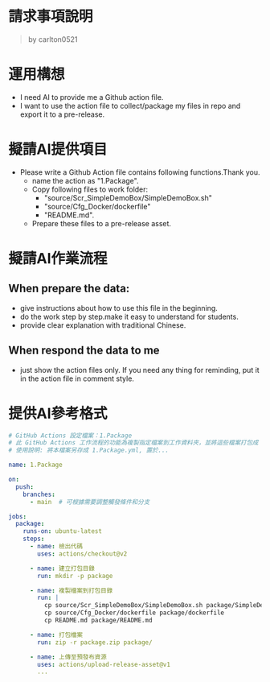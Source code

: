 請求事項說明
========
> by carlton0521

# 運用構想

- I need AI to provide me a Github action file. 
- I want to use the action file to collect/package my files in repo and export it to a pre-release. 

# 擬請AI提供項目

- Please write a Github Action file contains following functions.Thank you.
  * name the action as "1.Package".
  * Copy following files to work folder:
    - "source/Scr_SimpleDemoBox/SimpleDemoBox.sh" 
    - "source/Cfg_Docker/dockerfile"
    - "README.md".
  * Prepare these files to a pre-release asset.

# 擬請AI作業流程

## When prepare the data:

- give instructions about how to use this file in the beginning.
- do the work step by step.make it easy to understand for students.
- provide clear explanation with traditional Chinese.

## When respond the data to me

- just show the action files only. If you need any thing for reminding, put it in the action file in comment style.

# 提供AI參考格式

```yaml
# GitHub Actions 設定檔案：1.Package
# 此 GitHub Actions 工作流程的功能為複製指定檔案到工作資料夾，並將這些檔案打包成 ZIP 檔，準備作為預發布資源。
# 使用說明: 將本檔案另存成 1.Package.yml, 置於...

name: 1.Package

on:
  push:
    branches:
      - main  # 可根據需要調整觸發條件和分支

jobs:
  package:
    runs-on: ubuntu-latest
    steps:
      - name: 檢出代碼
        uses: actions/checkout@v2

      - name: 建立打包目錄
        run: mkdir -p package

      - name: 複製檔案到打包目錄
        run: |
          cp source/Scr_SimpleDemoBox/SimpleDemoBox.sh package/SimpleDemoBox.sh
          cp source/Cfg_Docker/dockerfile package/dockerfile
          cp README.md package/README.md

      - name: 打包檔案
        run: zip -r package.zip package/

      - name: 上傳至預發布資源
        uses: actions/upload-release-asset@v1
        ...